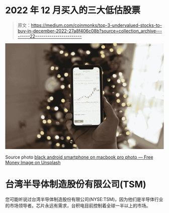 # 2022 年 12 月买入的三大低估股票

> 原文：<https://medium.com/coinmonks/top-3-undervalued-stocks-to-buy-in-december-2022-27a8f406c08b?source=collection_archive---------22----------------------->

![](img/495123ebb7b9643820bb57fd9ad74198.png)

Source photo [black android smartphone on macbook pro photo — Free Money Image on Unsplash](https://unsplash.com/photos/dA0SA67EgOQ)

# 台湾半导体制造股份有限公司(TSM)

您可能听说过台湾半导体制造股份有限公司(NYSE:TSM)，因为他们是半导体行业的市场领导者。芯片永远有需求，台积电目前控制着全球一半以上的市场。